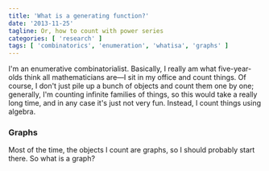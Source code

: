 ```yaml
---
title: 'What is a generating function?'
date: '2013-11-25'
tagline: Or, how to count with power series
categories: [ 'research' ]
tags: [ 'combinatorics', 'enumeration', 'whatisa', 'graphs' ]
---
```


I'm an enumerative combinatorialist.
Basically, I really am what five-year-olds think all mathematicians are—I sit in my office and count things.
Of course, I don't just pile up a bunch of objects and count them one by one; generally, I'm counting infinite families of things, so this would take a really long time, and in any case it's just not very fun.
Instead, I count things using algebra.

### Graphs
Most of the time, the objects I count are graphs, so I should probably start there.
So what is a graph?

<figure>
    <div id="congraphex" class="graph"></div>
    <script type="text/javascript">
    // create an array with nodes
    var nodes = [
        {id: 1, label: '1'},
        {id: 2, label: '2'},
        {id: 3, label: '3'},
        {id: 4, label: '4'},
        {id: 5, label: '5'},
        {id: 6, label: '6'}
    ];

    // create an array with edges
    var edges = [
        {from: 1, to: 2},
        {from: 1, to: 3},
        {from: 2, to: 4},
        {from: 2, to: 5},
        {from: 5, to: 6},
        {from: 3, to: 4}
    ];

    // create a graph
    var container = document.getElementById('congraphex');
    var data = {
        nodes: nodes,
        edges: edges
    };
    var options = {};
    var graph = new vis.Graph(container, data, options);
    </script>
  <figcaption><span class="figlabel">Fig. 1 | </span> Example of a (connected) graph</figcaption>
</figure>

That's a graph.
A bunch of things (which we'll usually call <span class="term">vertices</span>), with some connected to each other by lines (which we'll usually call <span class="term">edges</span>).
It's important for my purposes that all the vertices (that is, the "things") are distinct; I'll usually just label them with integers to distinguish them.

Formally, we sometimes also think of a graph in set-theoretic terms; then a <span class="term">graph</span> $G$ is a pair of sets $V$ (of "vertices") and $E \subseteq \binom{V}{2}$ (of "edges").
This really is exactly the same idea; we pick some vertices, which we put in the set $V$, and then we pick some edges, which we now think of as <em>pairs</em> of vertices and put in the set $E$.

#### Graph properties
Not all graphs are the same.
For example, some graphs are <span class="term">connected</span> (meaning that you can get from any vertex to any other by walking along edges) while others are not.
For example, <a href="#congraphex">Fig. 1</a> shows a connected graph, while <a href="#discongraphex">Fig. 2</a> shows a disconnected graph.

<figure>
    <div id="discongraphex" class="graph"></div>
    <script type="text/javascript">
    // create an array with nodes
    var nodes = [
        {id: 1, label: '1'},
        {id: 2, label: '2'},
        {id: 3, label: '3'},
        {id: 4, label: '4'},
        {id: 5, label: '5'},
        {id: 6, label: '6'}
    ];

    // create an array with edges
    var edges = [
        {from: 1, to: 2},
        {from: 1, to: 3},
        {from: 2, to: 4},
        {from: 5, to: 6},
        {from: 3, to: 4}
    ];

    // create a graph
    var container = document.getElementById('discongraphex');
    var data = {
        nodes: nodes,
        edges: edges
    };
    var options = {};
    var graph = new vis.Graph(container, data, options);
    </script>
  <figcaption><span class="figlabel">Fig. 2 | </span> Example of a (disconnected) graph</figcaption>
</figure>

The crucial observation here (which we should record for posterity/our own use later in this post) is this:
<div class="theorem">
    Any graph decomposes uniquely as a (possibly empty) set of (nonempty) connected graphs, its <span class="term">connected components</span>.
</div>

### Enumeration
Now we come to the counting part.
How many graphs are there?
This actually turns out to be pretty straightforward, and it was first answered by Cayley in the nineteenth century:
<div class="theorem">
    There are $2^{\binom{n}{2}}$ graphs on $n$ vertices.
</div>
The reasoning is simple enough: we can construct a graph on $n$ vertices by choosing some subset of the $\binom{n}{2}$ possible edges to "turn on".

Now let's return to the idea of connectedness from before.
How many <em>connected</em> graphs are there with $n$ vertices?
This turns out to be pretty hard.
In fact, there's no known simple closed formula like the one above, and there are pretty good reasons to think that one can't be given.
So what can we do?
We turn to algebra.

#### Generating functions
It's perfectly natural to think of the sorts of enumerations we've been doing as yielding <em>sequences</em>.
For example, the enumeration of graphs is given by the sequence $[1, 1, 2, 8, 64, 1024, \dots]$, where the $n$th term (starting from 0) is the number of graphs on $n$ vertices.
Such sequences ubiquitous in many areas of mathematics, and they are amply catalogued at the fantastic [OEIS]; the graph counting sequence appears as [A006125](//oeis.org/A006125).

Just like in a Calculus II course, I'm now going to pull a crazy left hook.
Instead of just taking this list of numbers as a <em>sequence</em>, let's use them as the coefficients in a <em>power series</em>.
Define the <span class="term">exponential generating function</span> $G(x)$ of the class of graphs to be the formal power series
$$ G(x) = \sum\_{n = 0}^{\infty} g\_{n} \frac{x^{n}}{n!} $$
where $g_{n}$ is the number of graphs on $n$ vertices.
(The division by $n!$ is an algebra trick, but it should remind you of Taylor series!)

Now comes the magic.
Let $CG(x)$ be the analogous exponential generating function for (nonempty) <em>connected</em> graphs, and let $\exp(x)$ be the ordinary exponential function (whose power series coefficients are all 1, conveniently enough).
We noted before that "every graph decomposes uniquely as a (possibly empty) set of (nonempty) connected graphs"; it turns out that this translates into the generating function equation
$$ G(x) = (\exp \circ CG) (x) $$
where $\circ$ denotes power-series composition.
Since the exponential function has a compositional inverse (the natural log), we get a lovely theorem.
<div class="theorem">
    For $ G(x) $ the exponential generating function for graphs, $ CG(x) $ the generating function for connected graphs, and $ \ln (x) $ the logarithm function, we have the power-series identity
    $$ CG(x) = (\ln \circ G) (x). $$
</div>
We can then use algebra to compute coefficients of $CG(x)$, which lets us count connected graphs!

(If you want to see this computation worked out in detail, check out Wilf's excellent text [generatingfunctionology][] and especially the work leading up to eqn. 3.10.2.)

### What's next?
Of course, in that last bit, I deployed one of the sneakiest of math tricks: "it turns out" is right up there with "obvious" among words you should never let mathematicians get away with!
Why on Earth should it be the case that the functions $\exp$ and $\ln$ behave in this way?
Can this be used for more complicated structures?
(Why is this guy labeling all his vertices, anyway?)

Next time, I'll introduce the theory of combinatorial species, which provides an elegant framework for addressing all these questions.

[generatingfunctionology]: //www.math.upenn.edu/~wilf/DownldGF.html
[oeis]: //www.oeis.org
